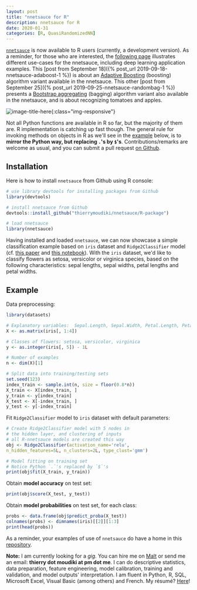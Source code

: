 ```yaml
---
layout: post
title: "nnetsauce for R"
description: nnetsauce for R
date: 2020-01-31
categories: [R, QuasiRandomizedNN]
---
```



[`nnetsauce`](https://github.com/Techtonique/nnetsauce) is now available to R users (currently, a development version). As a reminder, for those who are interested, the [following page](https://thierrymoudiki.github.io/software/nnetsauce/index.html) illustrates different use-cases for the nnetsauce, including deep learning application examples. This [post from September 18]({% post_url 2019-09-18-nnetsauce-adaboost-1 %}) is about an [Adaptive Boosting](https://en.wikipedia.org/wiki/AdaBoost) (boosting) algorithm variant available in the nnetsauce. This other [post from September 25]({% post_url 2019-09-25-nnetsauce-randombag-1 %}) presents a [Bootstrap aggregating](https://en.wikipedia.org/wiki/Bootstrap_aggregating) (bagging) algorithm variant also available in the nnetsauce, and is about recognizing tomatoes and apples.

![image-title-here]({{base}}/images/2020-01-31/2020-01-31-image1.png){:class="img-responsive"}

Not all Python functions are available in R so far, but the majority of them are. R implementation is catching up fast though. The general rule for invoking methods on objects in R as we'll see in the [example](#Example) below, is to __mirror the Python way, but replacing `.`'s by `$`'s__. Contributions/remarks are welcome as usual, and you can submit a pull request [on Github](https://github.com/Techtonique/nnetsauce/R-package).


## Installation 

Here is how to install `nnetsauce` from Github using R console: 

```r
# use library devtools for installing packages from Github 
library(devtools)

# install nnetsauce from Github 
devtools::install_github("thierrymoudiki/nnetsauce/R-package")

# load nnetsauce
library(nnetsauce)
```

Having installed and loaded `nnetsauce`, we can now showcase a simple classification example based on `iris` dataset and `Ridge2Classifier` model (cf. [this paper](https://www.researchgate.net/publication/334706878_Multinomial_logistic_regression_using_quasi-randomized_networks) and [this notebook](https://github.com/Techtonique/nnetsauce/blob/master/nnetsauce/demo/thierrymoudiki_030120_ridge2_logit_classification.ipynb)). With the `iris` dataset, we'd like to classify flowers as setosa, versicolor or virginica species, based on the following characteristics: sepal lengths, sepal widths, petal lengths and petal widths. 


## Example 

Data preprocessing: 

```r
library(datasets)

# Explanatory variables:  Sepal.Length, Sepal.Width, Petal.Length, Petal.Width
X <- as.matrix(iris[, 1:4])

# Classes of flowers: setosa, versicolor, virginica
y <- as.integer(iris[, 5]) - 1L

# Number of examples
n <- dim(X)[1]

# Split data into training/testing sets
set.seed(123)
index_train <- sample.int(n, size = floor(0.8*n))
X_train <- X[index_train, ]
y_train <- y[index_train]
X_test <- X[-index_train, ]
y_test <- y[-index_train] 
```

Fit `Ridge2Classifier` model to `iris` dataset with default parameters: 

```r
# Create Ridge2Classifier model with 5 nodes in 
# the hidden layer, and clustering of inputs
# all R-nnetsauce models are created this way
obj <- Ridge2Classifier(activation_name='relu', 
n_hidden_features=5L, n_clusters=2L, type_clust='gmm')

# Model fitting on training set 
# Notice Python `.`'s replaced by `$`'s
print(obj$fit(X_train, y_train))
```

Obtain __model accuracy__ on test set: 

```r
print(obj$score(X_test, y_test))
```

Obtain __model probabilities__ on test set, for each class: 

```r
probs <- data.frame(obj$predict_proba(X_test))
colnames(probs) <- dimnames(iris)[[2]][1:3]
print(head(probs))
```

As a reminder, your examples of use of `nnetsauce` do have a home in this [repository](https://github.com/Techtonique/nnetsauce/tree/master/nnetsauce/demo). 


__Note:__ I am currently looking for a _gig_. You can hire me on [Malt](https://www.malt.fr/profile/thierrymoudiki) or send me an email: __thierry dot moudiki at pm dot me__. I can do descriptive statistics, data preparation, feature engineering, model calibration, training and validation, and model outputs' interpretation. I am fluent in Python, R, SQL, Microsoft Excel, Visual Basic (among others) and French. My résumé? [Here]({{base}}/cv/thierry-moudiki.pdf)!

